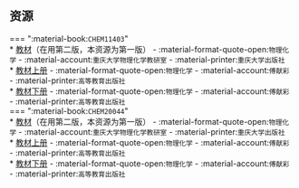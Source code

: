## 资源  
=== ":material-book:`CHEM11403`"  
    * [教材](https://api.ecylt.top/v1/lanzou_link?url=https://cqu-openlib.lanzout.com/i5ebW25f8tgb&type=down)（在用第二版，本资源为第一版） - :material-format-quote-open:`物理化学` - :material-account:`重庆大学物理化学教研室` - :material-printer:`重庆大学出版社`  
    * [教材上册](https://api.ecylt.top/v1/lanzou_link?url=https://cqu-openlib.lanzout.com/i9Cbc25f8vif&type=down) - :material-format-quote-open:`物理化学` - :material-account:`傅献彩` - :material-printer:`高等教育出版社`  
    * [教材下册](https://api.ecylt.top/v1/lanzou_link?url=https://cqu-openlib.lanzout.com/ifSYS25f8xih&type=down) - :material-format-quote-open:`物理化学` - :material-account:`傅献彩` - :material-printer:`高等教育出版社`  
=== ":material-book:`CHEM20044`"  
    * [教材](https://api.ecylt.top/v1/lanzou_link?url=https://cqu-openlib.lanzout.com/i5ebW25f8tgb&type=down)（在用第二版，本资源为第一版） - :material-format-quote-open:`物理化学` - :material-account:`重庆大学物理化学教研室` - :material-printer:`重庆大学出版社`  
    * [教材上册](https://api.ecylt.top/v1/lanzou_link?url=https://cqu-openlib.lanzout.com/i9Cbc25f8vif&type=down) - :material-format-quote-open:`物理化学` - :material-account:`傅献彩` - :material-printer:`高等教育出版社`  
    * [教材下册](https://api.ecylt.top/v1/lanzou_link?url=https://cqu-openlib.lanzout.com/ifSYS25f8xih&type=down) - :material-format-quote-open:`物理化学` - :material-account:`傅献彩` - :material-printer:`高等教育出版社`  